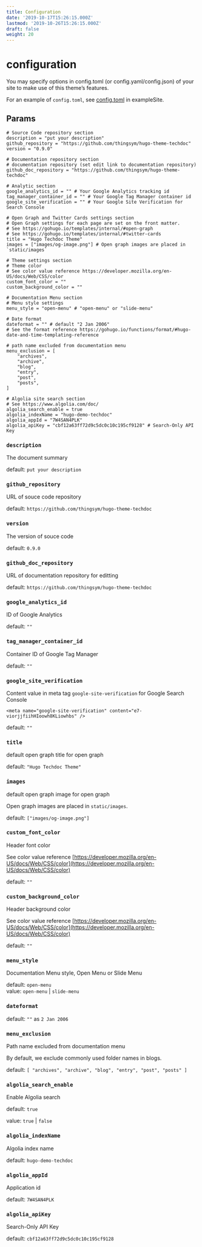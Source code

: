 ```yaml
---
title: Configuration
date: '2019-10-17T15:26:15.000Z'
lastmod: '2019-10-26T15:26:15.000Z'
draft: false
weight: 20
---
```


# configuration

You may specify options in config.toml \(or config.yaml/config.json\) of your site to make use of this theme’s features.

For an example of `config.toml`, see [config.toml](https://github.com/thingsym/hugo-theme-techdoc/blob/master/exampleSite/config.toml) in exampleSite.

## Params

```text
# Source Code repository section
description = "put your description"
github_repository = "https://github.com/thingsym/hugo-theme-techdoc"
version = "0.9.0"

# Documentation repository section
# documentation repository (set edit link to documentation repository)
github_doc_repository = "https://github.com/thingsym/hugo-theme-techdoc"

# Analytic section
google_analytics_id = "" # Your Google Analytics tracking id
tag_manager_container_id = "" # Your Google Tag Manager container id
google_site_verification = "" # Your Google Site Verification for Search Console

# Open Graph and Twitter Cards settings section
# Open Graph settings for each page are set on the front matter.
# See https://gohugo.io/templates/internal/#open-graph
# See https://gohugo.io/templates/internal/#twitter-cards
title = "Hugo Techdoc Theme"
images = ["images/og-image.png"] # Open graph images are placed in `static/images`

# Theme settings section
# Theme color
# See color value reference https://developer.mozilla.org/en-US/docs/Web/CSS/color
custom_font_color = ""
custom_background_color = ""

# Documentation Menu section
# Menu style settings
menu_style = "open-menu" # "open-menu" or "slide-menu"

# Date format
dateformat = "" # default "2 Jan 2006"
# See the format reference https://gohugo.io/functions/format/#hugo-date-and-time-templating-reference

# path name excluded from documentation menu
menu_exclusion = [
    "archives",
    "archive",
    "blog",
    "entry",
    "post",
    "posts",
]

# Algolia site search section
# See https://www.algolia.com/doc/
algolia_search_enable = true
algolia_indexName = "hugo-demo-techdoc"
algolia_appId = "7W4SAN4PLK"
algolia_apiKey = "cbf12a63ff72d9c5dc0c10c195cf9128" # Search-Only API Key
```

### `description`

The document summary

default: `put your description`

### `github_repository`

URL of souce code repository

default: `https://github.com/thingsym/hugo-theme-techdoc`

### `version`

The version of souce code

default: `0.9.0`

### `github_doc_repository`

URL of documentation repository for editting

default: `https://github.com/thingsym/hugo-theme-techdoc`

### `google_analytics_id`

ID of Google Analytics

default: `""`

### `tag_manager_container_id`

Container ID of Google Tag Manager

default: `""`

### `google_site_verification`

Content value in meta tag `google-site-verification` for Google Search Console

```text
<meta name="google-site-verification" content="e7-viorjjfiihHIoowh8KLiowhbs" />
```

default: `""`

### `title`

default open graph title for open graph

default: `"Hugo Techdoc Theme"`

### `images`

default open graph image for open graph

Open graph images are placed in `static/images`.

default: `["images/og-image.png"]`

### `custom_font_color`

Header font color

See color value reference [https://developer.mozilla.org/en-US/docs/Web/CSS/color](https://developer.mozilla.org/en-US/docs/Web/CSS/color)

default: `""`

### `custom_background_color`

Header background color

See color value reference [https://developer.mozilla.org/en-US/docs/Web/CSS/color](https://developer.mozilla.org/en-US/docs/Web/CSS/color)

default: `""`

### `menu_style`

Documentation Menu style, Open Menu or Slide Menu

default: `open-menu`  
value: `open-menu` \| `slide-menu`

### `dateformat`

default: `""` as `2 Jan 2006`

### `menu_exclusion`

Path name excluded from documentation menu

By default, we exclude commonly used folder names in blogs.

default: `[ "archives", "archive", "blog", "entry", "post", "posts" ]`

### `algolia_search_enable`

Enable Algolia search

default: `true`

value: `true` \| `false`

### `algolia_indexName`

Algolia index name

default: `hugo-demo-techdoc`

### `algolia_appId`

Application id

default: `7W4SAN4PLK`

### `algolia_apiKey`

Search-Only API Key

default: `cbf12a63ff72d9c5dc0c10c195cf9128`


